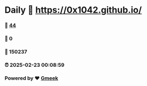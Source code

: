# Daily :link: https://0x1042.github.io/ 
### :page_facing_up: [44](https://0x1042.github.io//tag.html) 
### :speech_balloon: 0 
### :hibiscus: 150237 
### :alarm_clock: 2025-02-23 00:08:59 
### Powered by :heart: [Gmeek](https://github.com/Meekdai/Gmeek)
